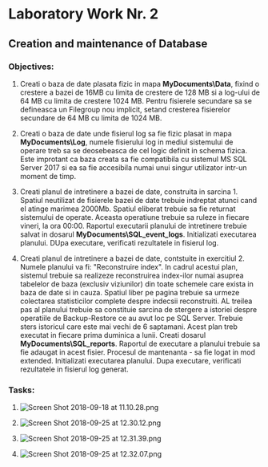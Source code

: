 # Laboratory Work Nr. 2

## Creation and maintenance of Database

### Objectives:
1. Creati o baza de date plasata fizic in mapa **MyDocuments\Data**, fixind o crestere a bazei de 16MB cu limita de crestere de 128 MB si a log-ului de 64 MB cu limita de crestere 1024 MB. Pentru fisierele secundare sa se defineasca un Filegroup nou implicit, setand cresterea fisierelor secundare de 64 MB cu limita de 1024 MB.

2. Creati o baza de date unde fisierul log sa fie fizic plasat in mapa **MyDocuments\Log**, numele fisierului log in mediul sistemului de operare treb sa se deosebeasca de cel logic definit in schema fizica. Este improtant ca baza creata sa fie compatibila cu sistemul MS SQL Server 2017 si ea sa fie accesibila numai unui singur utilizator intr-un moment de timp.

3. Creati planul de intretinere a bazei de date, construita in sarcina 1. Spatiul neutilizat de fisierele bazei de date trebuie indreptat atunci cand el atinge marimea 2000Mb. Spatiul eliberat trebuie sa fie returnat sistemului de operate. Aceasta operatiune trebuie sa ruleze in fiecare vineri, la ora 00:00. Raportul executarii planului de intretinere trebuie salvat in dosarul **MyDocuments\SQL_event_logs**. Initializati executarea planului. DUpa executare, verificati rezultatele in fisierul log.

4. Creati planul de intretinere a bazei de date, contstuite in exercitiul 2. Numele planului va fi: "Reconstruire index". In cadrul acestui plan, sistemul trebuie sa realizeze reconstruirea index-ilor numai asuprea tabelelor de baza (exclusiv viziunilor) din toate schemele care exista in baza de date si in cauza. Spatiul liber pe pagina trebuie sa urmeze colectarea statisticilor complete despre indecsii reconstruiti. AL treilea pas al planului trebuie sa constituie sarcina de stergere a istoriei despre operatiile de Backup-Restore ce au avut loc pe SQL Server. Trebuie sters istoricul care este mai vechi de 6 saptamani. Acest plan treb executat in fiecare prima duminica a lunii. Creati dosarul **MyDocuments\SQL_reports**. Raportul de executare a planului trebuie sa fie adaugat in acest fisier. Procesul de mantenanta - sa fie logat in mod extended. Initializati executarea planului. Dupa executare, verificati rezultatele in fisierul log generat.

### Tasks:

1. ![Screen Shot 2018-09-18 at 11.10.28.png](https://ibb.co/kMyPbp)

2. ![Screen Shot 2018-09-25 at 12.30.12.png](https://ibb.co/hNye99)

3. ![Screen Shot 2018-09-25 at 12.31.39.png](https://ibb.co/iMS6p9)

4. ![Screen Shot 2018-09-25 at 12.32.07.png](https://ibb.co/hqP82U)
